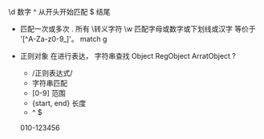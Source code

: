 \d 数字
^ 从开头开始匹配
$ 结尾
+ 匹配一次或多次
. 所有
\转义字符
\w 匹配字母或数字或下划线或汉字 等价于 '[^A-Za-z0-9_]'。
match 
g

- 正则对象 在进行表达， 字符串查找
  Object
  RegObject ArratObject ?
  - /正则表达式/
  - 字符串匹配
  - [0-9] 范围
  - {start, end} 长度 
  - ^ $ 

  010-123456

